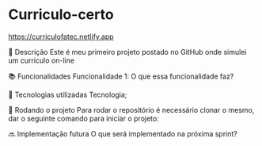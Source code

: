 # Curriculo-certo

https://curriculofatec.netlify.app

📝 Descrição
Este é meu primeiro projeto postado no GitHub onde simulei um curriculo on-line

📚 Funcionalidades
Funcionalidade 1: O que essa funcionalidade faz?

🔧 Tecnologias utilizadas
Tecnologia;

🚀 Rodando o projeto
Para rodar o repositório é necessário clonar o mesmo, dar o seguinte comando para iniciar o projeto:

<linha de comando>

  🔜 Implementação futura
O que será implementado na próxima sprint?
